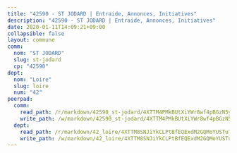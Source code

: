 ```yaml
---
title: "42590 - ST JODARD | Entraide, Annonces, Initiatives"
description: "42590 - ST JODARD | Entraide, Annonces, Initiatives"
date: 2020-01-11T14:09:21+09:00
collapsible: false
layout: commune
comm:
  nom: "ST JODARD"
  slug: st-jodard
  cp: "42590"
dept:
  nom: "Loire"
  slug: loire
  num: "42"
peerpad:
  comm:
    read_path: /r/markdown/42590_st-jodard/4XTTM4PMkBUtXiYWr8wf4pBGzN5yhC4YKEqDr9PHUodukVqBH
    write_path: /w/markdown/42590_st-jodard/4XTTM4PMkBUtXiYWr8wf4pBGzN5yhC4YKEqDr9PHUodukVqBH-K3TgTs4Az47Tt18exeFyBzjE9ymKYnf2zJWN3RN97cFnxJzni45M6kNuudiT8hMzLwN65WJqwmDW1waeFa3dPvk6K7bUyEwYRPbh63icuNx1NZawmRTzeFvAvhmCqYX9GrEN4S35
  dept:
    read_path: /r/markdown/42_loire/4XTTM8SNJiYkCLPtBfEQExdM2GQMoYUSTuTytLrQfQVaaYJeW
    write_path: /w/markdown/42_loire/4XTTM8SNJiYkCLPtBfEQExdM2GQMoYUSTuTytLrQfQVaaYJeW-K3TgUi5YJecchkttgL3M6Pu99u8hH2akRrHDb4XXZXATCvGiyzrNbe23fQbzNYiKWDR2re6vQN4Gxv5BQ2dayjGg1AqxtpHRtgi6cm74UeqjVtXM2ZJFa6mvBKTRc4s3X6tJYycN
---
```


